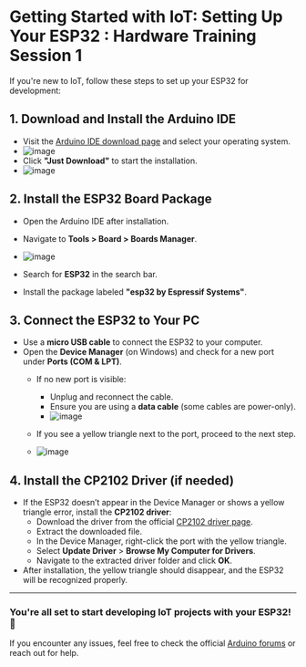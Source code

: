 # Getting Started with IoT: Setting Up Your ESP32 : Hardware Training Session 1

If you're new to IoT, follow these steps to set up your ESP32 for development:

## 1. Download and Install the Arduino IDE
- Visit the [Arduino IDE download page](https://www.arduino.cc/en/software) and select your operating system.
- ![image](https://github.com/user-attachments/assets/e906b3c1-9ce1-4b92-a7f1-6e78c00c447f)
- Click **"Just Download"** to start the installation.
- ![image](https://github.com/user-attachments/assets/dfcd61de-2c35-40c5-90dc-063b511865e6)

## 2. Install the ESP32 Board Package
- Open the Arduino IDE after installation.
- Navigate to **Tools > Board > Boards Manager**.
- ![image](https://github.com/user-attachments/assets/9769c96f-5d8b-41cf-81d2-489b513853ad)

- Search for **ESP32** in the search bar.
- Install the package labeled **"esp32 by Espressif Systems"**.

## 3. Connect the ESP32 to Your PC
- Use a **micro USB cable** to connect the ESP32 to your computer.
- Open the **Device Manager** (on Windows) and check for a new port under **Ports (COM & LPT)**.
  - If no new port is visible:
    - Unplug and reconnect the cable.
    - Ensure you are using a **data cable** (some cables are power-only).
    - ![image](https://github.com/user-attachments/assets/9f5939cb-1cce-4dbe-8f9c-16c05d8a855a)

  - If you see a yellow triangle next to the port, proceed to the next step.
  - ![image](https://github.com/user-attachments/assets/f948ee21-ce61-4438-b79f-392265a5f376)

## 4. Install the CP2102 Driver (if needed)
- If the ESP32 doesn’t appear in the Device Manager or shows a yellow triangle error, install the **CP2102 driver**:
  - Download the driver from the official [CP2102 driver page](https://www.silabs.com/developers/usb-to-uart-bridge-vcp-drivers).
  - Extract the downloaded file.
  - In the Device Manager, right-click the port with the yellow triangle.
  - Select **Update Driver** > **Browse My Computer for Drivers**.
  - Navigate to the extracted driver folder and click **OK**.
- After installation, the yellow triangle should disappear, and the ESP32 will be recognized properly.

---

### You're all set to start developing IoT projects with your ESP32! 🚀
If you encounter any issues, feel free to check the official [Arduino forums](https://forum.arduino.cc/) or reach out for help.
